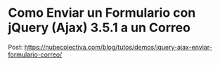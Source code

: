 # Como Enviar un Formulario con jQuery (Ajax) 3.5.1 a un Correo
Post: https://nubecolectiva.com/blog/tutos/demos/jquery-ajax-enviar-formulario-correo/ 
